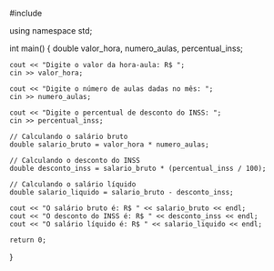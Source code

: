 #include <iostream>

using namespace std;

int main() {
    double valor_hora, numero_aulas, percentual_inss;
    
    cout << "Digite o valor da hora-aula: R$ ";
    cin >> valor_hora;
    
    cout << "Digite o número de aulas dadas no mês: ";
    cin >> numero_aulas;
    
    cout << "Digite o percentual de desconto do INSS: ";
    cin >> percentual_inss;
    
    // Calculando o salário bruto
    double salario_bruto = valor_hora * numero_aulas;
    
    // Calculando o desconto do INSS
    double desconto_inss = salario_bruto * (percentual_inss / 100);
    
    // Calculando o salário líquido
    double salario_liquido = salario_bruto - desconto_inss;
    
    cout << "O salário bruto é: R$ " << salario_bruto << endl;
    cout << "O desconto do INSS é: R$ " << desconto_inss << endl;
    cout << "O salário líquido é: R$ " << salario_liquido << endl;
    
    return 0;
}
